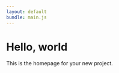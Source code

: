 ```yaml
---
layout: default
bundle: main.js
---
```


Hello, world
============

This is the homepage for your new project.

<div id="main"></div>
